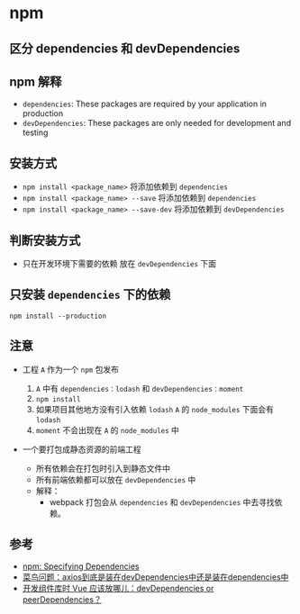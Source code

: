 # npm

## 区分 dependencies 和 devDependencies

## npm 解释
* `dependencies`: These packages are required by your application in production
* `devDependencies`: These packages are only needed for development and testing

## 安装方式
* `npm install <package_name>` 将添加依赖到 `dependencies`
* `npm install <package_name> --save` 将添加依赖到 `dependencies`
* `npm install <package_name> --save-dev` 将添加依赖到 `devDependencies`

## 判断安装方式
* 只在开发环境下需要的依赖 放在 `devDependencies` 下面

## 只安装 `dependencies` 下的依赖
`npm install --production`

## 注意
* 工程 `A` 作为一个 `npm` 包发布
    1. `A` 中有 `dependencies：lodash` 和 `devDependencies：moment`
    2. `npm install`
    3. 如果项目其他地方没有引入依赖 `lodash` `A` 的 `node_modules` 下面会有 `lodash`
    4. `moment` 不会出现在 `A` 的 `node_modules` 中

* 一个要打包成静态资源的前端工程
    * 所有依赖会在打包时引入到静态文件中
    * 所有前端依赖都可以放在 `devDependencies` 中
    * 解释：
        * webpack 打包会从 `dependencies` 和 `devDependencies` 中去寻找依赖。
    
## 参考
* [npm: Specifying Dependencies](https://www.npmjs.com.cn/getting-started/using-a-package.json/#specifying-dependencies)
* [菜鸟问题：axios到底是装在devDependencies中还是装在dependencies中](https://segmentfault.com/q/1010000015688464)
* [开发组件库时 Vue 应该放哪儿：devDependencies or peerDependencies？](https://jingsam.github.io/2016/11/01/peerDependencies-in-Vue-components.html)